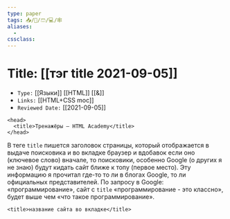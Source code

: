 ```yaml
---
type: paper
tags: 📥️/📜️/🩳/💻/🕸
aliases:
  - 
cssclass: 
---
```




# Title: **[[тэг title 2021-09-05]]**
- `Type:` [[Языки]] [[HTML]] [[&]]
- `Links:` [[HTML+CSS moc]]
- `Reviewed Date:` [[2021-09-05]]



```
<head>
  <title>Тренажёры — HTML Academy</title>
</head>
```

 В теге `title` пишется заголовок страницы, который отображается в выдаче поисковика и во вкладке браузер и вдобавок если оно (ключевое слово) вначале, то поисковики, особенно Google (о других я не знаю) будут кидать сайт ближе к топу (первое место). Эту информацию я прочитал где-то то ли в блогах Google, то ли официальных представителей. По запросу в Google: «программирование», сайт с `title` «программирование - это классно», будет выше чем «что такое программирование».
 
 
 ``<title>название сайта во вкладке</title>``